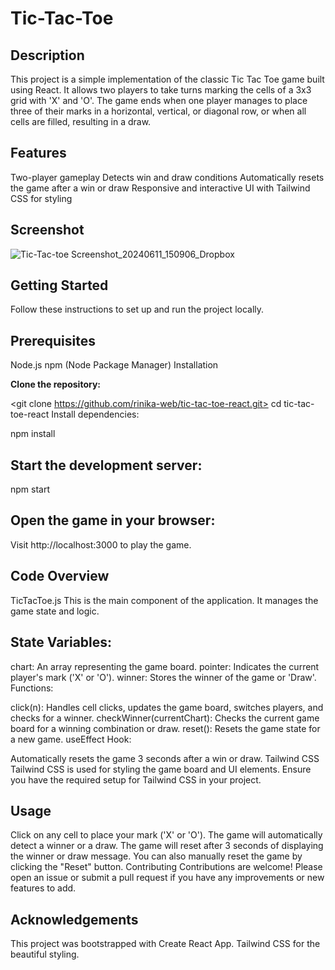 # Tic-Tac-Toe

## Description
This project is a simple implementation of the classic Tic Tac Toe game built using React. It allows two players to take turns marking the cells of a 3x3 grid with 'X' and 'O'. The game ends when one player manages to place three of their marks in a horizontal, vertical, or diagonal row, or when all cells are filled, resulting in a draw.

## Features
Two-player gameplay
Detects win and draw conditions
Automatically resets the game after a win or draw
Responsive and interactive UI with Tailwind CSS for styling
## Screenshot
![Tic-Tac-toe Screenshot_20240611_150906_Dropbox](https://github.com/rinika-web/Tic-Tac-Toe-Project/assets/84087885/824cf720-50bb-4e89-bdea-1f458710f0e0)


## Getting Started
Follow these instructions to set up and run the project locally.

## Prerequisites
Node.js
npm (Node Package Manager)
Installation

**Clone the repository:**

<git clone https://github.com/rinika-web/tic-tac-toe-react.git>
cd tic-tac-toe-react
Install dependencies:


npm install

## Start the development server:

npm start

## Open the game in your browser:

Visit http://localhost:3000 to play the game.

## Code Overview
TicTacToe.js
This is the main component of the application. It manages the game state and logic.

## State Variables:

chart: An array representing the game board.
pointer: Indicates the current player's mark ('X' or 'O').
winner: Stores the winner of the game or 'Draw'.
Functions:

click(n): Handles cell clicks, updates the game board, switches players, and checks for a winner.
checkWinner(currentChart): Checks the current game board for a winning combination or draw.
reset(): Resets the game state for a new game.
useEffect Hook:

Automatically resets the game 3 seconds after a win or draw.
Tailwind CSS
Tailwind CSS is used for styling the game board and UI elements. Ensure you have the required setup for Tailwind CSS in your project.

## Usage
Click on any cell to place your mark ('X' or 'O').
The game will automatically detect a winner or a draw.
The game will reset after 3 seconds of displaying the winner or draw message.
You can also manually reset the game by clicking the "Reset" button.
Contributing
Contributions are welcome! Please open an issue or submit a pull request if you have any improvements or new features to add.

## Acknowledgements
This project was bootstrapped with Create React App.
Tailwind CSS for the beautiful styling.
